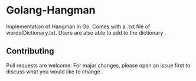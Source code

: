# Golang-Hangman

Implementation of Hangman in Go.
Comes with a .txt file of words(Dictionary.txt.
Users are also able to add to the dictionary .

## Contributing
Pull requests are welcome. For major changes, please open an issue first to discuss what you would like to change.


